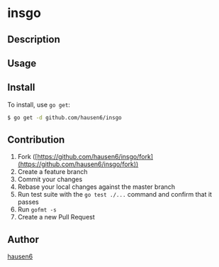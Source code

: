 # insgo



## Description

## Usage

## Install

To install, use `go get`:

```bash
$ go get -d github.com/hausen6/insgo
```

## Contribution

1. Fork ([https://github.com/hausen6/insgo/fork](https://github.com/hausen6/insgo/fork))
1. Create a feature branch
1. Commit your changes
1. Rebase your local changes against the master branch
1. Run test suite with the `go test ./...` command and confirm that it passes
1. Run `gofmt -s`
1. Create a new Pull Request

## Author

[hausen6](https://github.com/hausen6)
